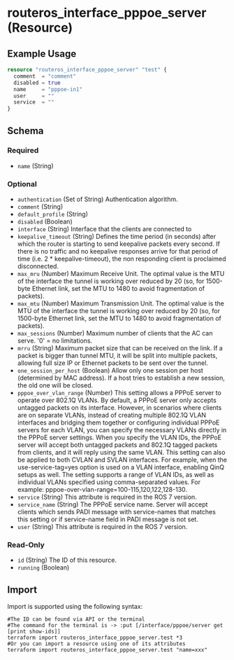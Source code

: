 # routeros_interface_pppoe_server (Resource)


## Example Usage
```terraform
resource "routeros_interface_pppoe_server" "test" {
  comment  = "comment"
  disabled = true
  name     = "pppoe-in1"
  user     = ""
  service  = ""
}
```

<!-- schema generated by tfplugindocs -->
## Schema

### Required

- `name` (String)

### Optional

- `authentication` (Set of String) Authentication algorithm.
- `comment` (String)
- `default_profile` (String)
- `disabled` (Boolean)
- `interface` (String) Interface that the clients are connected to
- `keepalive_timeout` (String) Defines the time period (in seconds) after which the router is starting to send keepalive packets every second. If there is no traffic and no keepalive responses arrive for that period of time (i.e. 2 * keepalive-timeout), the non responding client is proclaimed disconnected.
- `max_mru` (Number) Maximum Receive Unit. The optimal value is the MTU of the interface the tunnel is working over reduced by 20 (so, for 1500-byte Ethernet link, set the MTU to 1480 to avoid fragmentation of packets).
- `max_mtu` (Number) Maximum Transmission Unit. The optimal value is the MTU of the interface the tunnel is working over reduced by 20 (so, for 1500-byte Ethernet link, set the MTU to 1480 to avoid fragmentation of packets).
- `max_sessions` (Number) Maximum number of clients that the AC can serve. '0' = no limitations.
- `mrru` (String) Maximum packet size that can be received on the link. If a packet is bigger than tunnel MTU, it will be split into multiple packets, allowing full size IP or Ethernet packets to be sent over the tunnel.
- `one_session_per_host` (Boolean) Allow only one session per host (determined by MAC address). If a host tries to establish a new session, the old one will be closed.
- `pppoe_over_vlan_range` (Number) This setting allows a PPPoE server to operate over 802.1Q VLANs. By default, a PPPoE server only accepts untagged packets on its interface. However, in scenarios where clients are on separate VLANs, instead of creating multiple 802.1Q VLAN interfaces and bridging them together or configuring individual PPPoE servers for each VLAN, you can specify the necessary VLANs directly in the PPPoE server settings. When you specify the VLAN IDs, the PPPoE server will accept both untagged packets and 802.1Q tagged packets from clients, and it will reply using the same VLAN. This setting can also be applied to both CVLAN and SVLAN interfaces. For example, when the use-service-tag=yes option is used on a VLAN interface, enabling QinQ setups as well. The setting supports a range of VLAN IDs, as well as individual VLANs specified using comma-separated values. For example: pppoe-over-vlan-range=100-115,120,122,128-130.
- `service` (String) This attribute is required in the ROS 7 version.
- `service_name` (String) The PPPoE service name. Server will accept clients which sends PADI message with service-names that matches this setting or if service-name field in PADI message is not set.
- `user` (String) This attribute is required in the ROS 7 version.

### Read-Only

- `id` (String) The ID of this resource.
- `running` (Boolean)

## Import
Import is supported using the following syntax:
```shell
#The ID can be found via API or the terminal
#The command for the terminal is -> :put [/interface/pppoe/server get [print show-ids]]
terraform import routeros_interface_pppoe_server.test *3
#Or you can import a resource using one of its attributes
terraform import routeros_interface_pppoe_server.test "name=xxx"
```
